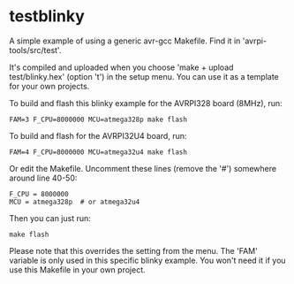 testblinky
==========

A simple example of using a generic avr-gcc Makefile. Find it in 'avrpi-tools/src/test'.

It's compiled and uploaded when you choose 'make + upload test/blinky.hex' (option 't') in the setup menu. You can use it as a template for your own projects.

To build and flash this blinky example for the AVRPI328 board (8MHz), run:

	FAM=3 F_CPU=8000000 MCU=atmega328p make flash

To build and flash for the AVRPI32U4 board, run:

	FAM=4 F_CPU=8000000 MCU=atmega32u4 make flash

Or edit the Makefile. Uncomment these lines (remove the '#') somewhere around line 40-50:

	F_CPU = 8000000
	MCU = atmega328p  # or atmega32u4

Then you can just run:

	make flash

Please note that this overrides the setting from the menu. The 'FAM' variable is only used in this specific blinky example. You won't need it if you use this Makefile in your own project.
